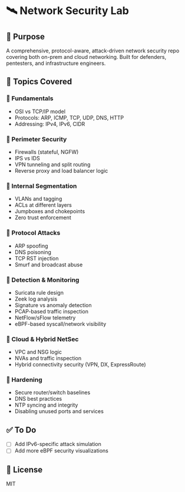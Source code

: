 # 🛰️ Network Security Lab

## 🎯 Purpose
A comprehensive, protocol-aware, attack-driven network security repo covering both on-prem and cloud networking. Built for defenders, pentesters, and infrastructure engineers.

## 🧱 Topics Covered

### 🔹 Fundamentals
- OSI vs TCP/IP model
- Protocols: ARP, ICMP, TCP, UDP, DNS, HTTP
- Addressing: IPv4, IPv6, CIDR

### 🔹 Perimeter Security
- Firewalls (stateful, NGFW)
- IPS vs IDS
- VPN tunneling and split routing
- Reverse proxy and load balancer logic

### 🔹 Internal Segmentation
- VLANs and tagging
- ACLs at different layers
- Jumpboxes and chokepoints
- Zero trust enforcement

### 🔹 Protocol Attacks
- ARP spoofing
- DNS poisoning
- TCP RST injection
- Smurf and broadcast abuse

### 🔹 Detection & Monitoring
- Suricata rule design
- Zeek log analysis
- Signature vs anomaly detection
- PCAP-based traffic inspection
- NetFlow/sFlow telemetry
- eBPF-based syscall/network visibility

### 🔹 Cloud & Hybrid NetSec
- VPC and NSG logic
- NVAs and traffic inspection
- Hybrid connectivity security (VPN, DX, ExpressRoute)

### 🔹 Hardening
- Secure router/switch baselines
- DNS best practices
- NTP syncing and integrity
- Disabling unused ports and services

## ✅ To Do
- [ ] Add IPv6-specific attack simulation
- [ ] Add more eBPF security visualizations

## 📄 License
MIT
